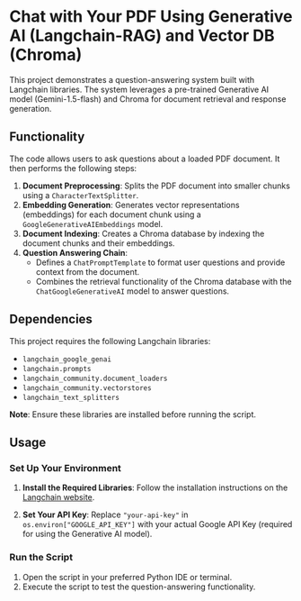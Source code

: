 # Chat with Your PDF Using Generative AI (Langchain-RAG) and Vector DB (Chroma)

This project demonstrates a question-answering system built with Langchain libraries. The system leverages a pre-trained Generative AI model (Gemini-1.5-flash) and Chroma for document retrieval and response generation.

## Functionality

The code allows users to ask questions about a loaded PDF document. It then performs the following steps:

1. **Document Preprocessing**: Splits the PDF document into smaller chunks using a `CharacterTextSplitter`.
2. **Embedding Generation**: Generates vector representations (embeddings) for each document chunk using a `GoogleGenerativeAIEmbeddings` model.
3. **Document Indexing**: Creates a Chroma database by indexing the document chunks and their embeddings.
4. **Question Answering Chain**:
   - Defines a `ChatPromptTemplate` to format user questions and provide context from the document.
   - Combines the retrieval functionality of the Chroma database with the `ChatGoogleGenerativeAI` model to answer questions.

## Dependencies

This project requires the following Langchain libraries:

- `langchain_google_genai`
- `langchain.prompts`
- `langchain_community.document_loaders`
- `langchain_community.vectorstores`
- `langchain_text_splitters`

**Note**: Ensure these libraries are installed before running the script.

## Usage

### Set Up Your Environment

1. **Install the Required Libraries**:
   Follow the installation instructions on the [Langchain website](https://docs.langchain.com/docs/installation).

2. **Set Your API Key**:
   Replace `"your-api-key"` in `os.environ["GOOGLE_API_KEY"]` with your actual Google API Key (required for using the Generative AI model).

### Run the Script

1. Open the script in your preferred Python IDE or terminal.
2. Execute the script to test the question-answering functionality.
